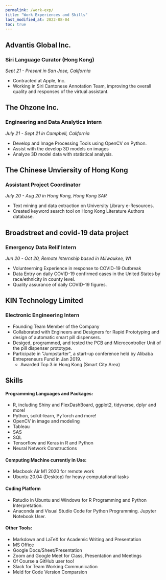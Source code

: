 ```yaml
---
permalink: /work-exp/
title: "Work Experiences and Skills"
last_modified_at: 2022-08-04
toc: true
---
```

## Advantis Global Inc.
### Siri Language Curator (Hong Kong)
*Sept 21 - Present in San Jose, California*
- Contracted at Apple, Inc.
- Working in Siri Cantonese Annotation Team, improving the overall quality and responses of the virtual assistant.



## The Ohzone Inc.
### Engineering and Data Analytics Intern
*July 21 - Sept 21 in Campbell, California*
- Develop and Image Processing Tools using OpenCV on Python.
- Assist with the develop 3D models on images
- Analyze 3D model data with statistical analysis.



## The Chinese Unviersity of Hong Kong
### Assistant Project Coordinator
*July 20 - Aug 20 in Hong Kong, Hong Kong SAR*
- Text mining and data extraction on University Library e-Resources.
- Created keyword search tool on Hong Kong Literature Authors database.



## Broadstreet and covid-19 data project
### Emergency Data Relif Intern
*Jun 20 - Oct 20, Remote Internship based in Milwaukee, WI*
- Volunteerning Experience in response to COVID-19 Outbreak
- Data Entry on daily COVID-19 confirmed cases in the United States by race/ethnicity in county level.
- Quality assurance of daily COVID-19 figures.



## KIN Technology Limited
### Electronic Engineering Intern
- Founding Team Member of the Company
- Collaborated with Engineers and Designers for Rapid Prototyping and design of automatic smart pill dispensers.
- Desiged, programmed, and tested the PCB and Microcontroller Unit of the pill dispenser prototype.
- Participate in "Jumpstarter", a start-up conference held by Alibaba Entrepreneurs Fund in Jan 2019.
    - Awarded Top 3 in Hong Kong (Smart City Area)



## Skills
#### Programming Languages and Packages:

- R, including Shiny and FlexDashBoard, ggplot2, tidyverse, dplyr and more!
- Python, scikit-learn, PyTorch and more!
- OpenCV in image and modeling
- Tableau
- SAS
- SQL
- Tensorflow and Keras in R and Python
- Neural Network Constructions

#### Computing Machine currently in Use:
- Macbook Air M1 2020 for remote work
- Ubuntu 20.04 (Desktop) for heavy computational tasks

#### Coding Platform
- Rstudio in Ubuntu and Windows for R Programming and Python Interpretation.
- Anaconda and Visual Studio Code for Python Programming. Jupyter Notebook User.

#### Other Tools:
- Markdown and LaTeX for Academic Writing and Presentation
- MS Office
- Google Docs/Sheet/Presentation
- Zoom and Google Meet for Class, Presentation and Meetings
- Of Course a GitHub user too!
- Slack for Team Working Communication
- Meld for Code Version Comparsion